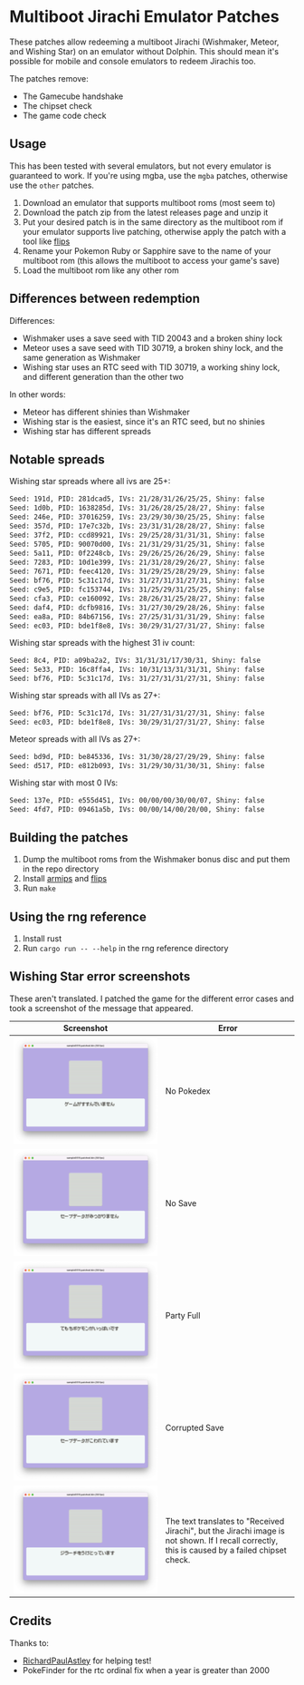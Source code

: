 # Multiboot Jirachi Emulator Patches

These patches allow redeeming a multiboot Jirachi (Wishmaker, Meteor, and Wishing Star) on an emulator without Dolphin. This should mean it's possible for mobile and console emulators to redeem Jirachis too.

The patches remove:

- The Gamecube handshake
- The chipset check
- The game code check

## Usage

This has been tested with several emulators, but not every emulator is guaranteed to work. If you're using mgba, use the `mgba` patches, otherwise use the `other` patches.

1. Download an emulator that supports multiboot roms (most seem to)
2. Download the patch zip from the latest releases page and unzip it
3. Put your desired patch is in the same directory as the multiboot rom if your emulator supports live patching, otherwise apply the patch with a tool like [flips](https://github.com/Alcaro/Flips)
4. Rename your Pokemon Ruby or Sapphire save to the name of your multiboot rom (this allows the multiboot to access your game's save)
5. Load the multiboot rom like any other rom

## Differences between redemption

Differences:

- Wishmaker uses a save seed with TID 20043 and a broken shiny lock
- Meteor uses a save seed with TID 30719, a broken shiny lock, and the same generation as Wishmaker
- Wishing star uses an RTC seed with TID 30719, a working shiny lock, and different generation than the other two

In other words:

- Meteor has different shinies than Wishmaker
- Wishing star is the easiest, since it's an RTC seed, but no shinies
- Wishing star has different spreads

## Notable spreads

Wishing star spreads where all ivs are 25+:

```
Seed: 191d, PID: 281dcad5, IVs: 21/28/31/26/25/25, Shiny: false
Seed: 1d0b, PID: 1638285d, IVs: 31/26/28/25/28/27, Shiny: false
Seed: 246e, PID: 37016259, IVs: 23/29/30/30/25/25, Shiny: false
Seed: 357d, PID: 17e7c32b, IVs: 23/31/31/28/28/27, Shiny: false
Seed: 37f2, PID: ccd89921, IVs: 29/25/28/31/31/31, Shiny: false
Seed: 5705, PID: 90070d00, IVs: 21/31/29/31/25/31, Shiny: false
Seed: 5a11, PID: 0f2248cb, IVs: 29/26/25/26/26/29, Shiny: false
Seed: 7283, PID: 10d1e399, IVs: 21/31/28/29/26/27, Shiny: false
Seed: 7671, PID: feec4120, IVs: 31/29/25/28/29/29, Shiny: false
Seed: bf76, PID: 5c31c17d, IVs: 31/27/31/31/27/31, Shiny: false
Seed: c9e5, PID: fc153744, IVs: 31/25/29/31/25/25, Shiny: false
Seed: cfa3, PID: ce160092, IVs: 28/26/31/25/28/27, Shiny: false
Seed: daf4, PID: dcfb9816, IVs: 31/27/30/29/28/26, Shiny: false
Seed: ea8a, PID: 84b67156, IVs: 27/25/31/31/31/29, Shiny: false
Seed: ec03, PID: bde1f8e8, IVs: 30/29/31/27/31/27, Shiny: false
```

Wishing star spreads with the highest 31 iv count:

```
Seed: 8c4, PID: a09ba2a2, IVs: 31/31/31/17/30/31, Shiny: false
Seed: 5e33, PID: 16c8ffa4, IVs: 10/31/13/31/31/31, Shiny: false
Seed: bf76, PID: 5c31c17d, IVs: 31/27/31/31/27/31, Shiny: false
```

Wishing star spreads with all IVs as 27+:

```
Seed: bf76, PID: 5c31c17d, IVs: 31/27/31/31/27/31, Shiny: false
Seed: ec03, PID: bde1f8e8, IVs: 30/29/31/27/31/27, Shiny: false
```

Meteor spreads with all IVs as 27+:

```
Seed: bd9d, PID: be845336, IVs: 31/30/28/27/29/29, Shiny: false
Seed: d517, PID: e812b093, IVs: 31/29/30/31/30/31, Shiny: false
```

Wishing star with most 0 IVs:

```
Seed: 137e, PID: e555d451, IVs: 00/00/00/30/00/07, Shiny: false
Seed: 4fd7, PID: 09461a5b, IVs: 00/00/14/00/20/00, Shiny: false
```

## Building the patches

1. Dump the multiboot roms from the Wishmaker bonus disc and put them in the repo directory
2. Install [armips](https://github.com/Kingcom/armips) and [flips](https://github.com/Alcaro/Flips)
3. Run `make`

## Using the rng reference

1. Install rust
2. Run `cargo run -- --help` in the rng reference directory

## Wishing Star error screenshots

These aren't translated. I patched the game for the different error cases and took a screenshot of the message that appeared.

| Screenshot                                                                 | Error                                                                                                                                           |
| -------------------------------------------------------------------------- | ----------------------------------------------------------------------------------------------------------------------------------------------- |
| ![No Pokedex](wishing_star_screenshots/no_pokedex.png)                     | No Pokedex                                                                                                                                      |
| ![No Save](wishing_star_screenshots/no_save.png)                           | No Save                                                                                                                                         |
| ![Party Full](wishing_star_screenshots/party_full.png)                     | Party Full                                                                                                                                      |
| ![Corrupted Save](wishing_star_screenshots/corrupted_save.png)             | Corrupted Save                                                                                                                                  |
| ![Failed chipset check](wishing_star_screenshots/failed_chipset_check.png) | The text translates to "Received Jirachi", but the Jirachi image is not shown. If I recall correctly, this is caused by a failed chipset check. |

## Credits

Thanks to:

- [RichardPaulAstley](https://github.com/RichardPaulAstley) for helping test!
- PokeFinder for the rtc ordinal fix when a year is greater than 2000
